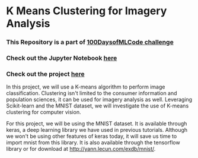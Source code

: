 # K Means Clustering for Imagery Analysis

### This Repository is a part of [100DaysofMLCode challenge](https://github.com/Shritesh99/100DaysofMLCodeChallenge)

### Check out the Jupyter Notebook [here](https://github.com/Shritesh99/Imagery_Analysis/blob/master/Imagery%20Analysis.ipynb)

### Check out the project [here](http://shritesh99.github.io/Imagery_Analysis/)

In this project, we will use a K-means algorithm to perform image classification. Clustering isn't limited to the consumer information and population sciences, it can be used for imagery analysis as well. Leveraging Scikit-learn and the MNIST dataset, we will investigate the use of K-means clustering for computer vision.

For this project, we will be using the MNIST dataset. It is available through keras, a deep learning library we have used in previous tutorials. Although we won't be using other features of keras today, it will save us time to import mnist from this library. It is also available through the tensorflow library or for download at http://yann.lecun.com/exdb/mnist/.
